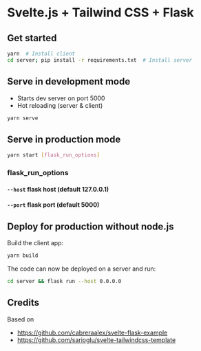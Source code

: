 # Svelte.js + Tailwind CSS + Flask

## Get started
```sh
yarn  # Install client
cd server; pip install -r requirements.txt  # Install server
```

## Serve in development mode
- Starts dev server on port 5000
- Hot reloading (server & client)
```sh
yarn serve
```

## Serve in production mode
```sh
yarn start [flask_run_options]
```
### flask_run_options
#### `--host` flask host (default 127.0.0.1)
#### `--port` flask port (default 5000)

## Deploy for production without node.js
Build the client app:
```sh
yarn build
```
The code can now be deployed on a server and run:
```sh
cd server && flask run --host 0.0.0.0
```

## Credits
Based on
- https://github.com/cabreraalex/svelte-flask-example
- https://github.com/sarioglu/svelte-tailwindcss-template